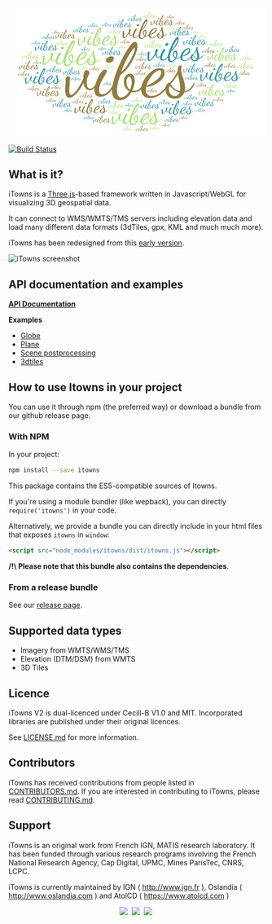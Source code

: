 
<img src="Vibes.png"/>

[![Build Status](https://travis-ci.org/arnaudgregoire/itowns-style.svg?branch=master)](https://travis-ci.org/arnaudgregoire/itowns-style)

## What is it?

iTowns is a [Three.js](https://threejs.org/)-based framework written in Javascript/WebGL for visualizing 3D geospatial data.

It can connect to WMS/WMTS/TMS servers including elevation data and load many different data formats (3dTiles, gpx, KML and much much more).

iTowns has been redesigned from this [early version](https://github.com/iTowns/itowns-legacy).

![iTowns screenshot](https://raw.githubusercontent.com/iTowns/itowns.github.io/master/images/itownsReleaseXS.jpg)

## API documentation and examples
**[API Documentation](http://www.itowns-project.org/itowns/API_Doc/)**


**Examples**

- [Globe](http://www.itowns-project.org/itowns/examples/globe.html)
- [Plane](http://www.itowns-project.org/itowns/examples/planar.html)
- [Scene postprocessing](http://www.itowns-project.org/itowns/examples/postprocessing.html)
- [3dtiles](http://www.itowns-project.org/itowns/examples/3dtiles.html)



## How to use Itowns in your project

You can use it through npm (the preferred way) or download a bundle from our github release page.

### With NPM

In your project:

```bash
npm install --save itowns
```
This package contains the ES5-compatible sources of Itowns.

If you're using a module bundler (like wepback), you can directly `require('itowns')` in your code.

Alternatively, we provide a bundle you can directly include in your html files that exposes `itowns` in  `window`:
```html
<script src="node_modules/itowns/dist/itowns.js"></script>
```

**/!\ Please note that this bundle also contains the dependencies**.

### From a release bundle

See our [release page](https://github.com/iTowns/itowns/releases).


## Supported data types

- Imagery from WMTS/WMS/TMS
- Elevation (DTM/DSM) from WMTS
- 3D Tiles 


## Licence

iTowns V2 is dual-licenced under Cecill-B V1.0 and MIT.
Incorporated libraries are published under their original licences.

See [LICENSE.md](LICENSE.md) for more information.

## Contributors

iTowns has received contributions from people listed in [CONTRIBUTORS.md](CONTRIBUTORS.md).
If you are interested in contributing to iTowns, please read [CONTRIBUTING.md](CONTRIBUTING.md).

## Support

iTowns is an original work from French IGN, MATIS research laboratory.
It has been funded through various research programs involving the French National Research Agency, Cap Digital, UPMC, Mines ParisTec, CNRS, LCPC.

iTowns is currently maintained by IGN ( http://www.ign.fr ), Oslandia ( http://www.oslandia.com ) and AtolCD ( https://www.atolcd.com )

<p align="center">
<a href="http://www.ign.fr"><img src="https://raw.githubusercontent.com/iTowns/itowns.github.io/master/images/logo_ign.png" height="150" /></a>&nbsp;
<a href="http://www.oslandia.com"><img src="https://raw.githubusercontent.com/iTowns/itowns.github.io/master/images/logo_oslandia.png" height="150" /></a>&nbsp;
<a href="https://www.atolcd.com"><img src="https://raw.githubusercontent.com/iTowns/itowns.github.io/master/images/logo_atolcd.jpg" height="150" /></a>&nbsp;
</p>


